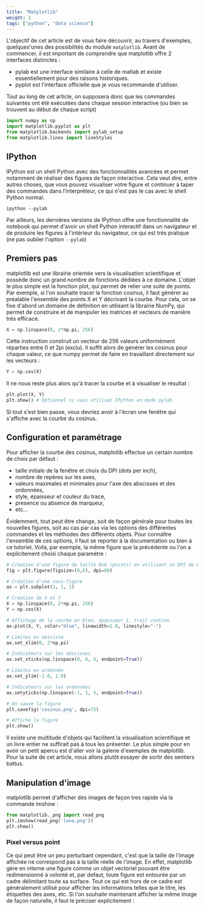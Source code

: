 ```yaml
---
title: "Matplotlib"
weight: 2
tags: ["python", "data science"]
---
```


L'objectif de cet article est de vous faire découvrir, au travers d'exemples, quelques'unes des possibilités du module `matplotlib`. Avant de commencer, il est important de comprendre que matplotlib offre 2 interfaces distinctes :

* pylab est une interface similaire à celle de matlab et existe essentiellement pour des raisons historiques.
* pyplot est l'interface officielle que je vous recommande d'utiliser.

Tout au long de cet article, on supposera donc que les commandes suivantes ont été exécutées dans chaque session interactive (ou bien se trouvent au début de chaque script)

```python
import numpy as np
import matplotlib.pyplot as plt
from matplotlib.backends import pylab_setup
from matplotlib.lines import lineStyles
```

## IPython

IPython est un shell Python avec des fonctionnalités avancées et permet notamment de réaliser des figures de façon interactive. Cela veut dire, entre autres choses, que vous pouvez visualiser votre figure et continuer à taper des commandes dans l’interpréteur, ce qui n'est pas le cas avec le shell Python normal.

```shell
ipython --pylab
```

Par ailleurs, les dernières versions de IPython offre une fonctionnalité de notebook qui permet d'avoir un shell Python interactif dans un navigateur et de produire les figures à l'intérieur du navigateur, ce qui est très pratique (ne pas oublier l'option `--pylab`)

## Premiers pas

matplotlib est une librairie orientée vers la visualisation scientifique et possède donc un grand nombre de fonctions dédiées à ce domaine. L'objet le plus simple est la fonction plot, qui permet de relier une suite de points. Par exemple, si l'on souhaite tracer la fonction cosinus, il faut générer au préalable l'ensemble des points X et Y décrivant la courbe. Pour cela, on se fixe d'abord un domaine de définition en utilisant la librairie NumPy, qui permet de construire et de manipuler les matrices et vecteurs de manière très efficace.

```python
X = np.linspace(0, 2*np.pi, 256)
```

Cette instruction construit un vecteur de 256 valeurs uniformément réparties entre 0 et 2pi (exclu). Il suffit alors de générer les cosinus pour chaque valeur, ce que numpy permet de faire en travaillant directement sur les vecteurs :

```python
Y = np.cos(X)
```

Il ne nous reste plus alors qu'à tracer la courbe et à visualiser le résultat :

```python
plt.plot(X, Y)
plt.show() # Optionnel si vous utilisez IPython en mode pylab
```

Si tout s'est bien passe, vous devriez avoir à l'écran une fenêtre qui s'affiche avec la courbe du cosinus.

## Configuration et paramétrage

Pour afficher la courbe des cosinus, matplotlib effectue un certain nombre de choix par défaut :

* taille initiale de la fenêtre et choix du DPI (dots per inch),
* nombre de repères sur les axes,
* valeurs maximales et minimales pour l'axe des abscisses et des ordonnées,
* style, épaisseur et couleur du trace,
* presence ou absence de marqueur,
* etc...

Évidemment, tout peut être change, soit de façon générale pour toutes les nouvelles figures, soit au cas par cas via les options des différentes commandes et les méthodes des différents objets. Pour connaître l'ensemble de ces options, il faut se reporter à la documentation ou bien à ce tutoriel. Voila, par exemple, la même figure que la précédente ou l'on a explicitement choisi chaque paramètre :

```python
# Création d'une figure de taille 8x6 (points) en utilisant un DPI de 80
fig = plt.figure(figsize=(8,6), dpi=80)

# Création d'une sous-figure
ax = plt.subplot(1, 1, 1)

# Création de X et Y
X = np.linspace(0, 2*np.pi, 256)
Y = np.cos(X)

# Affichage de la courbe en bleu, épaisseur 1, trait continu
ax.plot(X, Y, color="blue", linewidth=1.0, linestyle="-")

# Limites en abscisse
ax.set_xlim(0, 2*np.pi)

# Indicateurs sur les abscisses
ax.set_xticks(np.linspace(0, 6, 6, endpoint=True))

# Limites en ordonnée
ax.set_ylim(-1.0, 1.0)

# Indicateurs sur les ordonnées
ax.setyticks(np.linspace(-1, 1, 5, endpoint=True))

# On sauve la figure
plt.savefig('cosinus.png', dpi=72)

# Affiche la figure
plt.show()
```

Il existe une multitude d'objets qui facilitent la visualisation scientifique et un livre entier ne suffirait pas à tous les présenter. Le plus simple pour en avoir un petit apercu est d'aller voir la galerie d'exemples de matplotlib. Pour la suite de cet article, nous allons plutôt essayer de sortir des sentiers battus.

## Manipulation d'image

matplotlib permet d'afficher des images de façon tres rapide via la commande imshow :

```python
from matplotlib._png import read_png
plt.imshow(read_png('lena.png'))
plt.show()
```

### Pixel versus point

Ce qui peut être un peu perturbant cependant, c'est que la taille de l'image affichée ne correspond pas à la taille réelle de l'image. En effet, matplotlib gère en interne une figure comme un objet vectoriel pouvant être redimensionné à volonté et, par defaut, toute figure est entourée par un cadre délimitant toute sa surface. Tout ce qui est hors de ce cadre est généralement utilisé pour afficher les informations telles que le titre, les étiquettes des axes, etc. Si l'on souhaite maintenant afficher la même image de façon naturelle, il faut le préciser explicitement :
